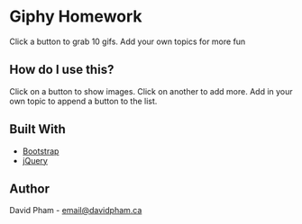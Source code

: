 # Giphy Homework

Click a button to grab 10 gifs. Add your own topics for more fun

## How do I use this?

Click on a button to show images. Click on another to add more. Add in your own topic to append a button to the list.

## Built With

- [Bootstrap](https://getbootstrap.com)
- [jQuery](http://www.jquery.com)

## Author

David Pham - email@davidpham.ca
